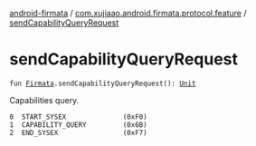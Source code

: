 [android-firmata](../index.md) / [com.xujiaao.android.firmata.protocol.feature](index.md) / [sendCapabilityQueryRequest](./send-capability-query-request.md)

# sendCapabilityQueryRequest

`fun `[`Firmata`](../com.xujiaao.android.firmata.protocol/-firmata/index.md)`.sendCapabilityQueryRequest(): `[`Unit`](https://kotlinlang.org/api/latest/jvm/stdlib/kotlin/-unit/index.html)

Capabilities query.

```
0  START_SYSEX              (0xF0)
1  CAPABILITY_QUERY         (0x6B)
2  END_SYSEX                (0xF7)
```

